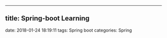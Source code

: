 ---------------------------
title: Spring-boot Learning
---------------------------
date: 2018-01-24 18:19:11
tags: Spring boot
categories: Spring
